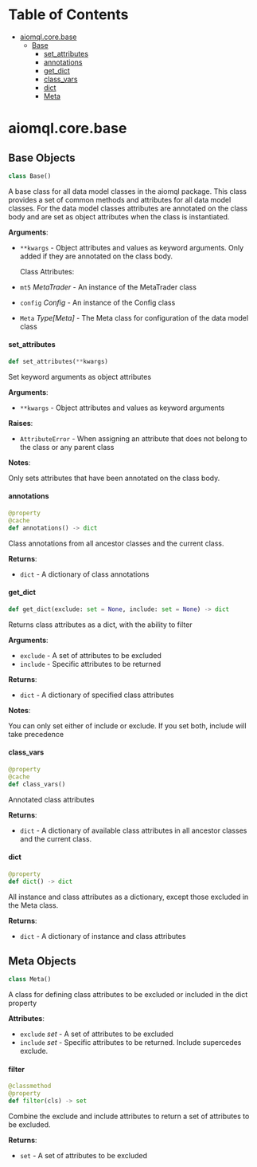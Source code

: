 # Table of Contents

* [aiomql.core.base](#aiomql.core.base)
  * [Base](#aiomql.core.base.Base)
    * [set\_attributes](#aiomql.core.base.Base.set_attributes)
    * [annotations](#aiomql.core.base.Base.annotations)
    * [get\_dict](#aiomql.core.base.Base.get_dict)
    * [class\_vars](#aiomql.core.base.Base.class_vars)
    * [dict](#aiomql.core.base.Base.dict)
    * [Meta](#aiomql.core.base.Base.Meta)

<a id="aiomql.core.base"></a>

# aiomql.core.base

<a id="aiomql.core.base.Base"></a>

## Base Objects

```python
class Base()
```

A base class for all data model classes in the aiomql package.
This class provides a set of common methods and attributes for all data model classes.
For the data model classes attributes are annotated on the class body and are set as object attributes when the
class is instantiated.

**Arguments**:

- `**kwargs` - Object attributes and values as keyword arguments. Only added if they are annotated on the class body.
  
  Class Attributes:
- `mt5` _MetaTrader_ - An instance of the MetaTrader class
- `config` _Config_ - An instance of the Config class
- `Meta` _Type[Meta]_ - The Meta class for configuration of the data model class

<a id="aiomql.core.base.Base.set_attributes"></a>

#### set\_attributes

```python
def set_attributes(**kwargs)
```

Set keyword arguments as object attributes

**Arguments**:

- `**kwargs` - Object attributes and values as keyword arguments
  

**Raises**:

- `AttributeError` - When assigning an attribute that does not belong to the class or any parent class
  

**Notes**:

  Only sets attributes that have been annotated on the class body.

<a id="aiomql.core.base.Base.annotations"></a>

#### annotations

```python
@property
@cache
def annotations() -> dict
```

Class annotations from all ancestor classes and the current class.

**Returns**:

- `dict` - A dictionary of class annotations

<a id="aiomql.core.base.Base.get_dict"></a>

#### get\_dict

```python
def get_dict(exclude: set = None, include: set = None) -> dict
```

Returns class attributes as a dict, with the ability to filter

**Arguments**:

- `exclude` - A set of attributes to be excluded
- `include` - Specific attributes to be returned
  

**Returns**:

- `dict` - A dictionary of specified class attributes
  

**Notes**:

  You can only set either of include or exclude. If you set both, include will take precedence

<a id="aiomql.core.base.Base.class_vars"></a>

#### class\_vars

```python
@property
@cache
def class_vars()
```

Annotated class attributes

**Returns**:

- `dict` - A dictionary of available class attributes in all ancestor classes and the current class.

<a id="aiomql.core.base.Base.dict"></a>

#### dict

```python
@property
def dict() -> dict
```

All instance and class attributes as a dictionary, except those excluded in the Meta class.

**Returns**:

- `dict` - A dictionary of instance and class attributes

<a id="aiomql.core.base.Base.Meta"></a>

## Meta Objects

```python
class Meta()
```

A class for defining class attributes to be excluded or included in the dict property

**Attributes**:

- `exclude` _set_ - A set of attributes to be excluded
- `include` _set_ - Specific attributes to be returned. Include supercedes exclude.

<a id="aiomql.core.base.Base.Meta.filter"></a>

#### filter

```python
@classmethod
@property
def filter(cls) -> set
```

Combine the exclude and include attributes to return a set of attributes to be excluded.

**Returns**:

- `set` - A set of attributes to be excluded

